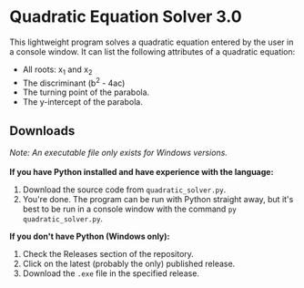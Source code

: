 # Quadratic Equation Solver 3.0
This lightweight program solves a quadratic equation entered by the user in a console window. It can list the following attributes of a quadratic equation:
* All roots: x<sub>1</sub> and x<sub>2</sub>
* The discriminant (b<sup>2</sup> - 4ac)
* The turning point of the parabola.
* The y-intercept of the parabola.

## Downloads
_Note: An executable file only exists for Windows versions._<br><br>
**If you have Python installed and have experience with the language:**
1. Download the source code from `quadratic_solver.py`.
2. You're done. The program can be run with Python straight away, but it's best to be run in a console window with the command `py quadratic_solver.py`.

**If you don't have Python (Windows only):**
1. Check the Releases section of the repository.
2. Click on the latest (probably the only) published release.
3. Download the `.exe` file in the specified release.
